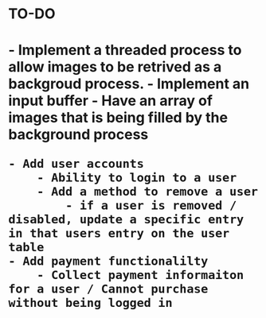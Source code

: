 <h1>TO-DO<h1>
    - Implement a threaded process to allow images to be retrived as a backgroud process.
    - Implement an input buffer
        - Have an array of images that is being filled by the background process

    - Add user accounts
        - Ability to login to a user
        - Add a method to remove a user
            - if a user is removed / disabled, update a specific entry in that users entry on the user table
    - Add payment functionalilty
        - Collect payment informaiton for a user / Cannot purchase without being logged in